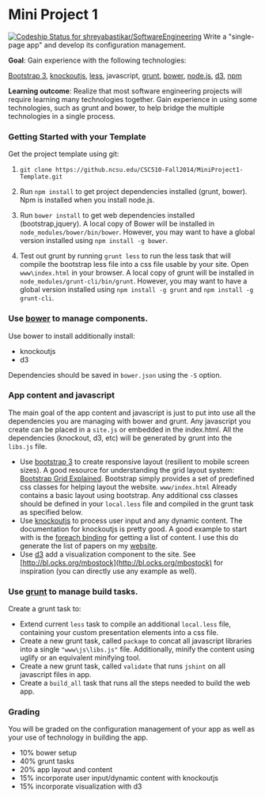 Mini Project 1
==============

[ ![Codeship Status for shreyabastikar/SoftwareEngineering](https://codeship.com/projects/fe422140-5bb2-0132-d351-7e8b07cd2afe/status)](https://codeship.com/projects/50604)
Write a "single-page app" and develop its configuration management.

**Goal**: Gain experience with the following technologies:

[Bootstrap 3](http://getbootstrap.com/), [knockoutjs](http://knockoutjs.com/), [less](http://lesscss.org/), javascript, [grunt](http://gruntjs.com/), [bower](http://bower.io/), [node.js](http://nodejs.org/), [d3](http://d3js.org/), [npm](https://www.npmjs.org/)

**Learning outcome**: Realize that most software engineering projects will require learning many technologies together.  Gain experience in using some technologies, such as grunt and bower, to help bridge the multiple technologies in a single process.

### Getting Started with your Template

Get the project template using git:

1) `git clone https://github.ncsu.edu/CSC510-Fall2014/MiniProject1-Template.git`

2) Run `npm install` to get project dependencies installed (grunt, bower). Npm is installed when you install node.js.

3) Run `bower install` to get web dependencies installed (bootstrap,jquery).
A local copy of Bower will be installed in `node_modules/bower/bin/bower`.  However, you may want to have a global version installed using `npm install -g bower`.

4) Test out grunt by running `grunt less` to run the less task that will compile the bootstrap less file into a css file usable by your site.  Open `www\index.html` in your browser.  A local copy of grunt will be installed in `node_modules/grunt-cli/bin/grunt`. However, you may want to have a global version installed using `npm install -g grunt` and `npm install -g grunt-cli`.


### Use [bower](http://bower.io/) to manage components.

Use bower to install additionally install:

* knockoutjs
* d3

Dependencies should be saved in `bower.json` using the `-S` option.

### App content and javascript

The main goal of the app content and javascript is just to put into use all the dependencies you are managing with bower and grunt.  Any javascript you create can be placed in a `site.js` or embedded in the index.html.  All the dependencies (knockout, d3, etc) will be generated by grunt into the `libs.js` file.

* Use [bootstrap 3](http://getbootstrap.com/) to create responsive layout (resilient to mobile screen sizes). A good resource for understanding the grid layout system: [Bootstrap Grid Explained](http://www.helloerik.com/the-subtle-magic-behind-why-the-bootstrap-3-grid-works).  Bootstrap simply provides a set of predefined css classes for helping layout the website.  `www/index.html` Already contains a basic layout using bootstrap.  Any additional css classes should be defined in your `local.less` file and compiled in the grunt task as specified below.
* Use [knockoutjs](http://knockoutjs.com/) to process user input and any dynamic content. The documentation for knockoutjs is pretty good.  A good example to start with is the [foreach binding](http://knockoutjs.com/documentation/foreach-binding.html) for getting a list of content.  I use this do generate the list of papers on my [website](http://chrisparnin.me).
* Use [d3](http://d3js.org/) add a visualization component to the site. See [http://bl.ocks.org/mbostock](http://bl.ocks.org/mbostock) for inspiration (you can directly use any example as well).

### Use [grunt](http://gruntjs.com/) to manage build tasks.

Create a grunt task to:

* Extend current `less` task to compile an additional `local.less` file, containing your custom presentation elements into a css file.
* Create a new grunt task, called `package` to concat all javascript libraries into a single `"www\js\libs.js"` file.  Additionally, minify the content using uglify or an equivalent minifying tool. 
* Create a new grunt task, called `validate` that runs `jshint` on all javascript files in app.
* Create a `build_all` task that runs all the steps needed to build the web app.

### Grading

You will be graded on the configuration management of your app as well as your use of technology in building the app.

* 10% bower setup
* 40% grunt tasks
* 20% app layout and content
* 15% incorporate user input/dynamic content with knockoutjs
* 15% incorporate visualization with d3
